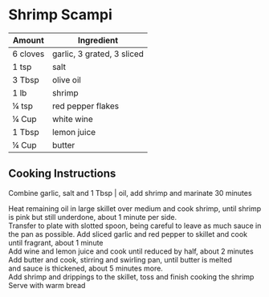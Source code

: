 # Shrimp Scampi  
  
|Amount|Ingredient|  
|----|----|  
6 cloves | garlic, 3 grated, 3 sliced  
1 tsp | salt  
3 Tbsp | olive oil  
1 lb | shrimp  
¼ tsp | red pepper flakes  
¼ Cup | white wine  
1 Tbsp | lemon juice  
¼ Cup | butter  
  
## Cooking Instructions  
Combine garlic, salt and 1 Tbsp | oil, add shrimp and marinate 30 minutes  
  
Heat remaining oil in large skillet over medium and cook shrimp, until shrimp is pink but still underdone, about 1 minute per side.  
Transfer to plate with slotted spoon, being careful to leave as much sauce in the pan as possible. Add sliced garlic and red pepper to skillet and cook until fragrant, about 1 minute  
Add wine and lemon juice and cook until reduced by half, about 2 minutes  
Add butter and cook, stirring and swirling pan, until butter is melted  
and sauce is thickened, about 5 minutes more.  
Add shrimp and drippings to the skillet, toss and finish cooking the shrimp  
Serve with warm bread  
  